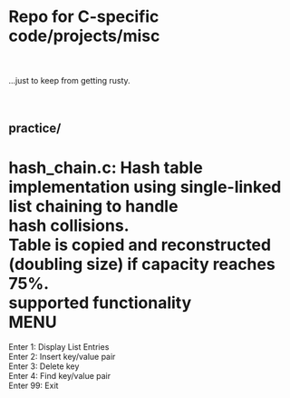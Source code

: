 # Repo for C-specific code/projects/misc  
&nbsp;  
&nbsp;  
...just to keep from getting rusty.  
&nbsp;  
&nbsp;  

## practice/  
hash_chain.c:
   Hash table implementation using single-linked list chaining to handle  
   hash collisions.   
   Table is copied and reconstructed (doubling size) if capacity reaches  
   75%.  
supported functionality  
MENU  
===============  
Enter 1: Display List Entries  
Enter 2: Insert key/value pair  
Enter 3: Delete key  
Enter 4: Find key/value pair  
Enter 99: Exit  










